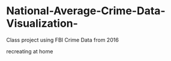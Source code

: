 # National-Average-Crime-Data-Visualization-
Class project using FBI Crime Data from 2016

recreating at home
